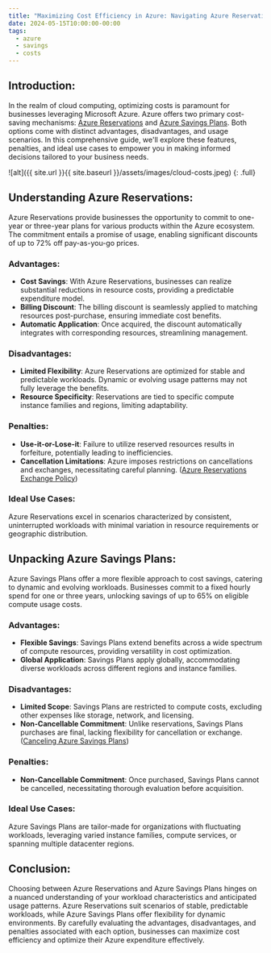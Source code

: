 ```yaml
---
title: "Maximizing Cost Efficiency in Azure: Navigating Azure Reservations and Savings Plans"
date: 2024-05-15T10:00:00-00:00
tags:
  - azure
  - savings
  - costs
---
```


## Introduction:
In the realm of cloud computing, optimizing costs is paramount for businesses leveraging Microsoft Azure. Azure offers two primary cost-saving mechanisms: [Azure Reservations](https://learn.microsoft.com/en-us/azure/cost-management-billing/reservations/save-compute-costs-reservations) and [Azure Savings Plans](https://learn.microsoft.com/en-us/azure/cost-management-billing/savings-plan/decide-between-savings-plan-reservation). Both options come with distinct advantages, disadvantages, and usage scenarios. In this comprehensive guide, we'll explore these features, penalties, and ideal use cases to empower you in making informed decisions tailored to your business needs.

![alt]({{ site.url }}{{ site.baseurl }}/assets/images/cloud-costs.jpeg)
{: .full}


## Understanding Azure Reservations:

Azure Reservations provide businesses the opportunity to commit to one-year or three-year plans for various products within the Azure ecosystem. The commitment entails a promise of usage, enabling significant discounts of up to 72% off pay-as-you-go prices.

### Advantages:
- **Cost Savings**: With Azure Reservations, businesses can realize substantial reductions in resource costs, providing a predictable expenditure model.
- **Billing Discount**: The billing discount is seamlessly applied to matching resources post-purchase, ensuring immediate cost benefits.
- **Automatic Application**: Once acquired, the discount automatically integrates with corresponding resources, streamlining management.

### Disadvantages:
- **Limited Flexibility**: Azure Reservations are optimized for stable and predictable workloads. Dynamic or evolving usage patterns may not fully leverage the benefits.
- **Resource Specificity**: Reservations are tied to specific compute instance families and regions, limiting adaptability.

### Penalties:
- **Use-it-or-Lose-it**: Failure to utilize reserved resources results in forfeiture, potentially leading to inefficiencies.
- **Cancellation Limitations**: Azure imposes restrictions on cancellations and exchanges, necessitating careful planning. ([Azure Reservations Exchange Policy](https://learn.microsoft.com/en-us/azure/cost-management-billing/reservations/exchange-and-refund-azure-reservations))

### Ideal Use Cases:
Azure Reservations excel in scenarios characterized by consistent, uninterrupted workloads with minimal variation in resource requirements or geographic distribution.

## Unpacking Azure Savings Plans:

Azure Savings Plans offer a more flexible approach to cost savings, catering to dynamic and evolving workloads. Businesses commit to a fixed hourly spend for one or three years, unlocking savings of up to 65% on eligible compute usage costs.

### Advantages:
- **Flexible Savings**: Savings Plans extend benefits across a wide spectrum of compute resources, providing versatility in cost optimization.
- **Global Application**: Savings Plans apply globally, accommodating diverse workloads across different regions and instance families.

### Disadvantages:
- **Limited Scope**: Savings Plans are restricted to compute costs, excluding other expenses like storage, network, and licensing.
- **Non-Cancellable Commitment**: Unlike reservations, Savings Plans purchases are final, lacking flexibility for cancellation or exchange. ([Canceling Azure Savings Plans](https://learn.microsoft.com/en-us/azure/cost-management-billing/savings-plan/cancel-savings-plan))

### Penalties:
- **Non-Cancellable Commitment**: Once purchased, Savings Plans cannot be cancelled, necessitating thorough evaluation before acquisition.

### Ideal Use Cases:
Azure Savings Plans are tailor-made for organizations with fluctuating workloads, leveraging varied instance families, compute services, or spanning multiple datacenter regions.

## Conclusion:

Choosing between Azure Reservations and Azure Savings Plans hinges on a nuanced understanding of your workload characteristics and anticipated usage patterns. Azure Reservations suit scenarios of stable, predictable workloads, while Azure Savings Plans offer flexibility for dynamic environments. By carefully evaluating the advantages, disadvantages, and penalties associated with each option, businesses can maximize cost efficiency and optimize their Azure expenditure effectively.
